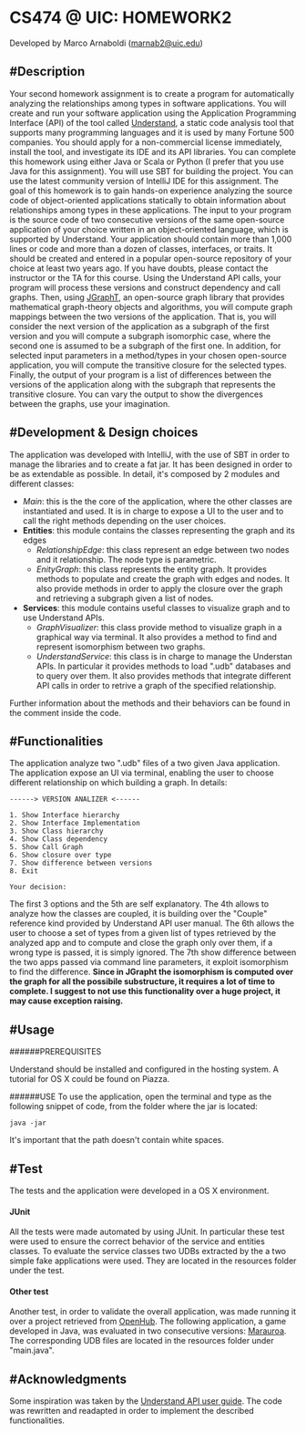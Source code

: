 CS474 @ UIC: HOMEWORK2
====================
Developed by Marco Arnaboldi (marnab2@uic.edu)

#Description
--------------------
Your second homework assignment is to create a program for automatically analyzing the relationships among types in software applications. You will create and run your software application using the Application Programming Interface (API) of the tool called [Understand](https://scitools.com/non-commercial-license/), a static code analysis tool that supports many programming languages and it is used by many Fortune 500 companies. You should apply for a non-commercial license immediately, install the tool, and investigate its IDE and its API libraries. You can complete this homework using either Java or Scala or Python (I prefer that you use Java for this assignment). You will use SBT for building the project. You can use the latest community version of IntelliJ IDE for this assignment.
The goal of this homework is to gain hands-on experience analyzing the source code of object-oriented applications statically to obtain information about relationships among types in these applications. The input to your program is the source code of two consecutive versions of the same open-source application of your choice written in an object-oriented language, which is supported by Understand. Your application should contain more than 1,000 lines or code and more than a dozen of classes, interfaces, or traits. It should be created and entered in a popular open-source repository of your choice at least two years ago. If you have doubts, please contact the instructor or the TA for this course.
Using the Understand API calls, your program will process these versions and construct dependency and call graphs. Then, using [JGraphT](http://jgrapht.org/), an open-source graph library that provides mathematical graph-theory objects and algorithms, you will compute graph mappings between the two versions of the application. That is, you will consider the next version of the application as a subgraph of the first version and you will compute a subgraph isomorphic case, where the second one is assumed to be a subgraph of the first one. In addition, for selected input parameters in a method/types in your chosen open-source application, you will compute the transitive closure for the selected types. Finally, the output of your program is a list of differences between the versions of the application along with the subgraph that represents the transitive closure. You can vary the output to show the divergences between the graphs, use your imagination.

#Development & Design choices
-----------------
The application was developed with IntelliJ, with the use of SBT in order to manage the libraries and to create a fat jar. It has been designed in order to be as extendable as possible.
In detail, it's composed by 2 modules and different classes:

+ *Main*: this is the the core of the application, where the other classes are instantiated and used. It is in charge to expose a UI to the user and to call the right methods depending on the user choices.
+ **Entities**: this module contains the classes representing the graph and its edges
    + *RelationshipEdge*: this class represent an edge between two nodes and it relationship. The node type is parametric.
    + *EnityGraph*: this class represents the entity graph. It provides methods to populate and create the graph with edges and nodes. It also provide methods in order to apply the closure over the graph and retrieving a subgraph given a list of nodes.
+ **Services**: this module contains useful classes to visualize graph and to use Understand APIs.
    + *GraphVisualizer*: this class provide method to visualize graph in a graphical way via terminal. It also provides a method to find and represent isomorphism between two graphs.
    + *UnderstandService*: this class is in charge to manage the Understan APIs. In particular it provides methods to load ".udb" databases and to query over them. It also provides methods that integrate different API calls in order to retrive a graph of the specified relationship.

Further information about the methods and their behaviors can be found in the comment inside the code.

#Functionalities
----------------
The application analyze two ".udb" files of a two given Java application.
The application expose an UI via terminal, enabling the user to choose different relationship on which building a graph. In details:

~~~~
------> VERSION ANALIZER <------

1. Show Interface hierarchy
2. Show Interface Implementation
3. Show Class hierarchy
4. Show Class dependency
5. Show Call Graph
6. Show closure over type
7. Show difference between versions
8. Exit

Your decision: 
~~~~

The first 3 options and the 5th are self explanatory. The 4th allows to analyze how the classes are coupled, it is building over the "Couple" reference kind provided by Understand API user manual. The 6th allows the user to choose a set of types from a given list of types retrieved by the analyzed app and to compute and close the graph only over them, if a wrong type is passed, it is simply ignored. The 7th show difference between the two apps passed via command line parameters, it exploit isomorphism to find the difference. __Since in JGrapht the isomorphism is computed over the graph for all the possibile substructure, it requires a lot of time to complete. I suggest to not use this functionality over a huge project, it may cause exception raising.__

#Usage
----------------

######PREREQUISITES

Understand should be installed and configured in the hosting system. A tutorial for OS X could be found on Piazza.

######USE
To use the application, open the terminal and type as the following snippet of code, from the folder where the jar is located:

`java -jar `

It's important that the path doesn't contain white spaces.

#Test
----------------

The tests and the application were developed in a OS X environment.

#### JUnit
All the tests were made automated by using JUnit. In particular these test were used to ensure the correct behavior of the service and entities classes. To evaluate the service classes two UDBs extracted by the a two simple fake applications were used. They are located in the resources folder under the test. 

#### Other test
Another test, in order to validate the overall application, was made running it over a project retrieved from [OpenHub](https://www.openhub.net). The following application, a game developed in Java, was evaluated in two consecutive versions: [Marauroa](https://www.openhub.net/p/marauroa). The corresponding UDB files are located in the resources folder under "main.java".

#Acknowledgments
---------------
Some inspiration was taken by the [Understand API user guide](http://scitools.com/documents/manuals/pdf/understand.pdf). The code was rewritten and readapted in order to implement the described functionalities.